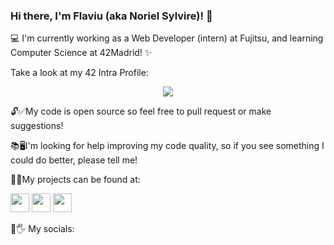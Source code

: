 ### Hi there, I'm Flaviu (aka Noriel Sylvire)! 👋

💻 I'm currently working as a Web Developer (intern) at Fujitsu, and learning Computer Science at 42Madrid! ✨

Take a look at my 42 Intra Profile:

<p align="center"><a href="https://github.com/JaeSeoKim/badge42"><img src="https://badge42.vercel.app/api/v2/clhxrw1x7000608mi0kserdz4/stats?cursusId=21&coalitionId=64"/></a></p>

🔓✅My code is open source so feel free to pull request or make suggestions!

📚🖥I'm looking for help improving my code quality, so if you see something I could do better, please tell me!

🔮💎My projects can be found at:

<a href="norielsylvire.itch.io"><img src="https://static.itch.io/images/app-icon.svg" width=30 height=30/></a>
<a href="https://content.minetest.net/users/Noriel_Sylvire/"><img src="https://content.minetest.net/favicon-32.png" width=30 height=30/></a>
<a href="https://github.com/NorielSylvire"><img src="https://github.githubassets.com/favicons/favicon.png" width=30 height=30/></a>

👤🖐 My socials:
